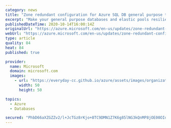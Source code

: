 ```yaml
---
category: news
title: "Zone redundant configuration for Azure SQL DB general purpose tier"
excerpt: "Make your general purpose databases and elastic pools resilient to a much larger set of failures, including catastrophic datacenter outages, without any changes of the application logic by selecting zone redundancy."
publishedDateTime: 2020-10-14T16:00:14Z
originalUrl: "https://azure.microsoft.com/en-us/updates/zone-redundant-configuration-for-azure-sql-db-general-purpose-tier/"
webUrl: "https://azure.microsoft.com/en-us/updates/zone-redundant-configuration-for-azure-sql-db-general-purpose-tier/"
type: article
quality: 84
heat: 84
published: true

provider:
  name: Microsoft
  domain: microsoft.com
  images:
    - url: "https://everyday-cc.github.io/azure/assets/images/organizations/microsoft.com-50x50.jpg"
      width: 50
      height: 50

topics:
  - Azure
  - Databases

secured: "PhbD66aXZGZZv2/l+JcTGz8rKjo+8TC9DMN1Z7K6g85lNG3kQnMP8jOE00OIdOE1udvUemEDhfgLM0Dj7p63GwIM4FeE1vsQF8Wjiwsl8JfPjTiz6f5fcR9B+IGRsughY7S1CU7UVSCwJxk5EG1MJRAlv0UHeA5ydnK+Olv/n+tTLgUS6Ual3Kuexro4BRRrvoCswrN7hPaeS24/FQ9kfYqoBq9p4pv0uX02UT4Byqnm2Mri8/LUuaQVc0pQUo9hvc+YDYaN1jYEKCtfNVt0pDefXEPsVdYi7YrykUGWWLjLW9KWl7O2Q1+epZzd5GpkdBgsrYLBMZyoN2km3NKaEcI5r2MwsSTYLQcDvfwS1ME=;EMmVOlH80G+jmoR0xHAYRQ=="
---
```


